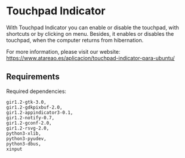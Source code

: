# Touchpad Indicator

With Touchpad Indicator you can enable or disable the touchpad, with shortcuts
 or by clicking on menu. Besides, it enables or disables the touchpad, when
 the computer returns from hibernation.

For more information, please visit our website:
https://www.atareao.es/aplicacion/touchpad-indicator-para-ubuntu/

## Requirements

Required dependencies:

    gir1.2-gtk-3.0,
    gir1.2-gdkpixbuf-2.0,
    gir1.2-appindicator3-0.1,
    gir1.2-notify-0.7,
    gir1.2-gconf-2.0,
    gir1.2-rsvg-2.0,
    python3-xlib,
    python3-pyudev,
    python3-dbus,
    xinput
